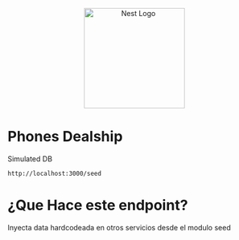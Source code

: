 <p align="center">
  <a href="http://nestjs.com/" target="blank"><img src="https://nestjs.com/img/logo-small.svg" width="200" alt="Nest Logo" /></a>
</p>

# Phones Dealship

Simulated DB

```
http://localhost:3000/seed
```
# ¿Que Hace este endpoint?

Inyecta data hardcodeada en otros servicios desde el modulo seed 
